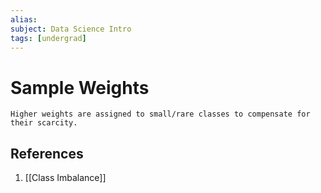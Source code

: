 ```yaml
---
alias: 
subject: Data Science Intro
tags: [undergrad]
---
```

# Sample Weights


```ad-note
Higher weights are assigned to small/rare classes to compensate for their scarcity.
```

## References
1. [[Class Imbalance]]